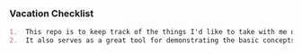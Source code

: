 ### Vacation Checklist 

```markdown
1.  This repo is to keep track of the things I'd like to take with me on my vacations.
2.  It also serves as a great tool for demonstrating the basic concepts of git/github.
```

